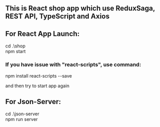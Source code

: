 ## This is React shop app which use ReduxSaga, REST API, TypeScript and Axios

## For React App Launch:
cd .\shop\
npm start

### If you have issue with "react-scripts", use command:
npm install react-scripts --save

and then try to start app again

## For Json-Server:
cd .\json-server\
npm run server
